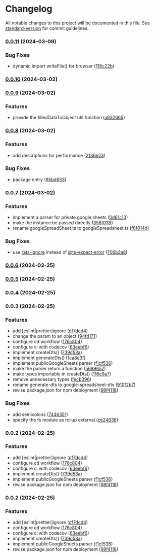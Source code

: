 # Changelog

All notable changes to this project will be documented in this file. See [standard-version](https://github.com/conventional-changelog/standard-version) for commit guidelines.

### [0.0.11](https://github.com/Gumball12/google-spreadsheet-dts/compare/v0.0.10...v0.0.11) (2024-03-09)


### Bug Fixes

* dynamic import writeFile() for browser ([118c22b](https://github.com/Gumball12/google-spreadsheet-dts/commit/118c22b4a1d8e54cc1c0b3688f551ec0e19a949c))

### [0.0.10](https://github.com/Gumball12/google-spreadsheet-dts/compare/v0.0.9...v0.0.10) (2024-03-02)

### [0.0.9](https://github.com/Gumball12/google-spreadsheet-dts/compare/v0.0.8...v0.0.9) (2024-03-02)


### Features

* provide the filledDataToObject util function ([a932665](https://github.com/Gumball12/google-spreadsheet-dts/commit/a932665ff6a575b793e355eca2b559f254c182d0))

### [0.0.8](https://github.com/Gumball12/google-spreadsheet-dts/compare/v0.0.7...v0.0.8) (2024-03-02)


### Features

* add descriptions for performance ([2136e23](https://github.com/Gumball12/google-spreadsheet-dts/commit/2136e23be2f15213b18c1969fa4815fa773cc5e6))


### Bug Fixes

* package entry ([95bd633](https://github.com/Gumball12/google-spreadsheet-dts/commit/95bd6336067066db8c7f828934549eb877b81847))

### [0.0.7](https://github.com/Gumball12/google-spreadsheet-dts/compare/v0.0.6...v0.0.7) (2024-03-02)


### Features

* implement a parser for private google sheets ([0d61c13](https://github.com/Gumball12/google-spreadsheet-dts/commit/0d61c132cb734f29755bfb8147782f0770dd335e))
* make the instance be passed directly ([358f039](https://github.com/Gumball12/google-spreadsheet-dts/commit/358f039090944ce22c5599132fddc7f7ac8cf102))
* rename googleSpreadSheet.ts to googleSpreadsheet.ts ([f8f814d](https://github.com/Gumball12/google-spreadsheet-dts/commit/f8f814d927a2972678afcf3f440b1bbdd2a5c501))


### Bug Fixes

* use [@ts-ignore](https://github.com/ts-ignore) instead of [@ts-expect-error](https://github.com/ts-expect-error) ([706b3a8](https://github.com/Gumball12/google-spreadsheet-dts/commit/706b3a8a7520af23e557ec5b45428a01cb512418))

### [0.0.6](https://github.com/Gumball12/google-spreadsheet-dts/compare/v0.0.5...v0.0.6) (2024-02-25)

### [0.0.5](https://github.com/Gumball12/google-spreadsheet-dts/compare/v0.0.4...v0.0.5) (2024-02-25)

### [0.0.4](https://github.com/Gumball12/google-spreadsheet-dts/compare/v0.0.3...v0.0.4) (2024-02-25)

### 0.0.3 (2024-02-25)


### Features

* add [eslint|prettier]ignore ([df7dcd4](https://github.com/Gumball12/google-spreadsheet-dts/commit/df7dcd4e6f6e69e512f63aec518e57197ce4aa69))
* change the param to an object ([94fd171](https://github.com/Gumball12/google-spreadsheet-dts/commit/94fd171c67e61816f1b4130b77d0069aac7d8c76))
* configure cd workflow ([176c804](https://github.com/Gumball12/google-spreadsheet-dts/commit/176c80436157eaa612a1ded7a48dd46dacb3d17f))
* configure ci with codecov ([63eebf6](https://github.com/Gumball12/google-spreadsheet-dts/commit/63eebf6486d4d97db9b69d8e335d239fb5cb0e5c))
* implement createDts() ([739d53a](https://github.com/Gumball12/google-spreadsheet-dts/commit/739d53ad0a842b7e84c3c4cd192805310aca7e24))
* implement generateDts() ([1ca8e3f](https://github.com/Gumball12/google-spreadsheet-dts/commit/1ca8e3f7ce6875a1baaa6757c44759ede9a5f553))
* implement publicGoogleSheets parser ([f1cf536](https://github.com/Gumball12/google-spreadsheet-dts/commit/f1cf5365af5a71d216fd6ba7dd0c3923e343861e))
* make the parser return a function ([5689657](https://github.com/Gumball12/google-spreadsheet-dts/commit/5689657383389a6babcd92f51f3f3a0e50e056a9))
* make types importable in createDts() ([116e9a7](https://github.com/Gumball12/google-spreadsheet-dts/commit/116e9a72c4cfc3c36c9c69817a0a8d773aecd6f8))
* remove unnecessary types ([fecb396](https://github.com/Gumball12/google-spreadsheet-dts/commit/fecb3968836c19d9c0902a0f388d46705b6805f3))
* rename generate-dts to google-spreadsheet-dts ([910f2b7](https://github.com/Gumball12/google-spreadsheet-dts/commit/910f2b7725f7a7961461c9814e52f3fc541224ba))
* revise package.json for npm deployment ([98f4118](https://github.com/Gumball12/google-spreadsheet-dts/commit/98f41189e401ed58e6a53d9e9748f981206059f3))


### Bug Fixes

* add semicolons ([7446351](https://github.com/Gumball12/google-spreadsheet-dts/commit/744635105361c54c015d21fa136f453024ba238c))
* specify the fs module as rollup external ([ce24636](https://github.com/Gumball12/google-spreadsheet-dts/commit/ce2463693983f1f1ead0b886631dabdbe83edba9))

### 0.0.2 (2024-02-25)


### Features

* add [eslint|prettier]ignore ([df7dcd4](https://github.com/Gumball12/google-spreadsheet-dts/commit/df7dcd4e6f6e69e512f63aec518e57197ce4aa69))
* configure cd workflow ([176c804](https://github.com/Gumball12/google-spreadsheet-dts/commit/176c80436157eaa612a1ded7a48dd46dacb3d17f))
* configure ci with codecov ([63eebf6](https://github.com/Gumball12/google-spreadsheet-dts/commit/63eebf6486d4d97db9b69d8e335d239fb5cb0e5c))
* implement createDts() ([739d53a](https://github.com/Gumball12/google-spreadsheet-dts/commit/739d53ad0a842b7e84c3c4cd192805310aca7e24))
* implement publicGoogleSheets parser ([f1cf536](https://github.com/Gumball12/google-spreadsheet-dts/commit/f1cf5365af5a71d216fd6ba7dd0c3923e343861e))
* revise package.json for npm deployment ([98f4118](https://github.com/Gumball12/google-spreadsheet-dts/commit/98f41189e401ed58e6a53d9e9748f981206059f3))

### 0.0.2 (2024-02-25)


### Features

* add [eslint|prettier]ignore ([df7dcd4](https://github.com/Gumball12/google-spreadsheet-dts/commit/df7dcd4e6f6e69e512f63aec518e57197ce4aa69))
* configure cd workflow ([176c804](https://github.com/Gumball12/google-spreadsheet-dts/commit/176c80436157eaa612a1ded7a48dd46dacb3d17f))
* configure ci with codecov ([63eebf6](https://github.com/Gumball12/google-spreadsheet-dts/commit/63eebf6486d4d97db9b69d8e335d239fb5cb0e5c))
* implement createDts() ([739d53a](https://github.com/Gumball12/google-spreadsheet-dts/commit/739d53ad0a842b7e84c3c4cd192805310aca7e24))
* implement publicGoogleSheets parser ([f1cf536](https://github.com/Gumball12/google-spreadsheet-dts/commit/f1cf5365af5a71d216fd6ba7dd0c3923e343861e))
* revise package.json for npm deployment ([98f4118](https://github.com/Gumball12/google-spreadsheet-dts/commit/98f41189e401ed58e6a53d9e9748f981206059f3))
